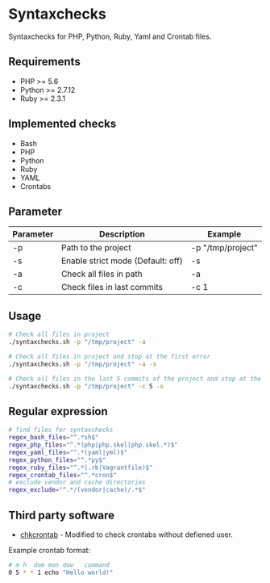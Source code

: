# Syntaxchecks

Syntaxchecks for PHP, Python, Ruby, Yaml and Crontab files.

## Requirements

- PHP >= 5.6
- Python >= 2.7.12
- Ruby >= 2.3.1

## Implemented checks

- Bash
- PHP
- Python
- Ruby
- YAML
- Crontabs

## Parameter

| Parameter | Description                       | Example           |
|-----------|-----------------------------------|-------------------|
| -p        | Path to the project               | -p "/tmp/project" |
| -s        | Enable strict mode (Default: off) | -s                |
| -a        | Check all files in path           | -a                |
| -c        | Check files in last commits       | -c 1              |

## Usage

```bash
# Check all files in project
./syntaxchecks.sh -p "/tmp/project" -a

# Check all files in project and stop at the first error
./syntaxchecks.sh -p "/tmp/project" -a -s

# Check all files in the last 5 commits of the project and stop at the first error
./syntaxchecks.sh -p "/tmp/project" -c 5 -s
```

## Regular expression

```bash
# find files for syntaxchecks
regex_bash_files="^.*sh$"
regex_php_files="^.*(php|php.skel|php.skel.*)$"
regex_yaml_files="^.*(yaml|yml)$"
regex_python_files="^.*py$"
regex_ruby_files="^.*(.rb|Vagrantfile)$"
regex_crontab_files="^.*cron$"
# exclude vendor and cache directories
regex_exclude="^.*/(vendor|cache)/.*$"
```

## Third party software

- [chkcrontab](https://github.com/lyda/chkcrontab) - Modified to check crontabs without defiened user.

Example crontab format:

```bash
# m h  dom mon dow   command
0 5 * * 1 echo "Hello world!"
```